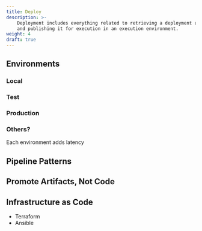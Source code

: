 ```yaml
---
title: Deploy
description: >-
    Deployment includes everything related to retrieving a deployment unit (artifact)
    and publishing it for execution in an execution environment.
weight: 4
draft: true
---
```


## Environments
### Local
### Test
### Production
### Others?
Each environment adds latency

## Pipeline Patterns

## Promote Artifacts, Not Code

## Infrastructure as Code
- Terraform
- Ansible
